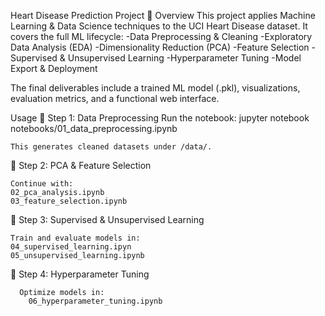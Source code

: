 Heart Disease Prediction Project
📌 Overview
This project applies Machine Learning & Data Science techniques to the UCI Heart Disease dataset. It covers the full ML lifecycle:
-Data Preprocessing & Cleaning
-Exploratory Data Analysis (EDA)
-Dimensionality Reduction (PCA)
-Feature Selection
-Supervised & Unsupervised Learning
-Hyperparameter Tuning
-Model Export & Deployment

The final deliverables include a trained ML model (.pkl), visualizations, evaluation metrics, and a functional web interface.

 Usage
🔹 Step 1: Data Preprocessing
    Run the notebook:
    jupyter notebook notebooks/01_data_preprocessing.ipynb
    
    This generates cleaned datasets under /data/.

🔹 Step 2: PCA & Feature Selection

    Continue with:
    02_pca_analysis.ipynb
    03_feature_selection.ipynb

🔹 Step 3: Supervised & Unsupervised Learning

    Train and evaluate models in:
    04_supervised_learning.ipyn
    05_unsupervised_learning.ipynb

🔹 Step 4: Hyperparameter Tuning

      Optimize models in:
        06_hyperparameter_tuning.ipynb

